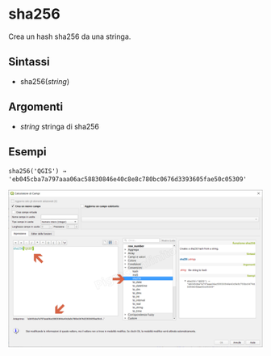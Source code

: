 # sha256

Crea un hash sha256 da una stringa.

## Sintassi

* sha256(_string_)

## Argomenti

* _string_ stringa di sha256

## Esempi
```
sha256('QGIS') → 'eb045cba7a797aaa06ac58830846e40c8e8c780bc0676d3393605fae50c05309'
```

![](../../img/conversioni/sha2561.png)

